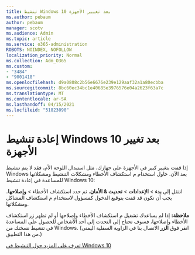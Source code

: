 ```yaml
---
title: تنشيط Windows 10 بعد تغيير الأجهزة
ms.author: pebaum
author: pebaum
manager: scotv
ms.audience: Admin
ms.topic: article
ms.service: o365-administration
ROBOTS: NOINDEX, NOFOLLOW
localization_priority: Normal
ms.collection: Adm_O365
ms.custom:
- "3484"
- "9001418"
ms.openlocfilehash: d9a0808c2b56e6676e239e129aaf32a1a80ecbba
ms.sourcegitcommit: 8bc60ec34bc1e40685e3976576e04a2623f63a7c
ms.translationtype: MT
ms.contentlocale: ar-SA
ms.lasthandoff: 04/15/2021
ms.locfileid: "51823090"
---
```

# <a name="reactivating-windows-10-after-a-hardware-change"></a>إعادة تنشيط Windows 10 بعد تغيير الأجهزة

إذا قمت بتغيير كبير في الأجهزة على جهازك، مثل استبدال اللوحة الأم، فقد لا يتم تنشيط Windows بعد الآن. حاول استخدام م استكشاف الأخطاء ومشكلات التنشيط ومشكلاتها للمساعدة في إعادة تنشيط Windows 10:

انتقل إلى **بدء**  >  **الإعدادات**  >  **تحديث & الأمان**، ثم حدد استكشاف الأخطاء  >   **وإصلاحها.** يجب أن تكون قد قمت بتوقيع الدخول كمسؤول لاستخدام م استكشاف المشاكل ومشكلاتها.

**ملاحظة:** إذا لم يساعدك تشغيل م استكشاف الأخطاء وإصلاحها أو  لم تظهر زر استكشاف الأخطاء وإصلاحها، فسوف تحتاج إلى التحدث إلى أحد الأشخاص للحصول على المساعدة في تنشيط نسختك من Windows. (انقر فوق **الزر** الاتصال بنا في الزاوية السفلية اليمنى من هذا التطبيق.)

[تعرف على المزيد حول التنشيط في Windows 10](https://support.microsoft.com/help/12440/windows-10-activate)
